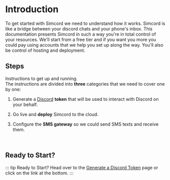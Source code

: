 # Introduction

To get started with Simcord we need to understand how it works. Simcord is like a bridge between your discord chats and your phone's inbox. This documentation presents Simcord in such a way you're in total control of your resources. We'll start from a free tier and if you want you more you could pay using accounts that we help you set up along the way. You'll also be control of hosting and deployment.

## Steps
Instructions to get up and running.
<br />
The instructions are divided into **three** categories that we need to cover one by one:

1. Generate a [Discord](https://discordapp.com/) **token** that will be used to interact with Discord on your behalf.

2. Go live and **deploy** Simcord to the cloud.

3. Configure the **SMS gateway** so we could send SMS texts and receive them.

<br />

## Ready to Start?
::: tip Ready to Start?
Head over to the [Generate a Discord Token](/discord/) page or click on the link at the bottom.
:::